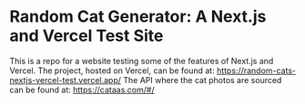 # Random Cat Generator: A Next.js and Vercel Test Site

This is a repo for a website testing some of the features of Next.js and Vercel.
The project, hosted on Vercel, can be found at: https://random-cats-nextjs-vercel-test.vercel.app/
The API where the cat photos are sourced can be found at: https://cataas.com/#/
